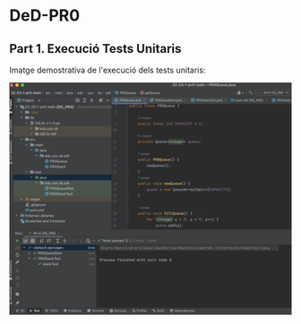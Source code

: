 # DeD-PR0

## Part 1. Execució Tests Unitaris

Imatge demostrativa de l'execució dels tests unitaris:

![alt Imatge demostrativa de l'execució dels tests unitaris](https://github.com/drierauoc/DeD-23-1-pr0-main/blob/master/readme_test.png?raw=true)
